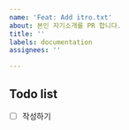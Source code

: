 ```yaml
---
name: 'Feat: Add itro.txt'
about: 본인 자기소개를 PR 합니다.
title: ''
labels: documentation
assignees: ''

---
```


##  Todo list

- [ ] 작성하기
